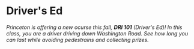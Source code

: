 # Driver's Ed

_Princeton is offering a new ocurse this fall, **DRI 101** (Driver's Ed)! In this class, you are a driver driving down Washington Road. See how long you can last while avoiding pedestrains and collecting prizes._
